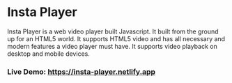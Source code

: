 # Insta Player

Insta Player is a web video player built Javascript. It built from the ground up for an HTML5 world. It supports HTML5 video and has all necessary and modern features a video player must have.  It supports video playback on desktop and mobile devices.

### Live Demo: https://insta-player.netlify.app
